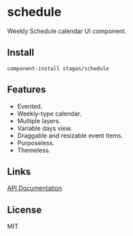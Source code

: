 
# schedule

Weekly Schedule calendar UI component.

## Install

`component-install stagas/schedule`

## Features

- Evented.
- Weekly-type calendar.
- Multiple layers.
- Variable days view.
- Draggable and resizable event items.
- Purposeless.
- Themeless.

## Links

[API Documentation](https://github.com/stagas/schedule/tree/master/docs)

## License

MIT
